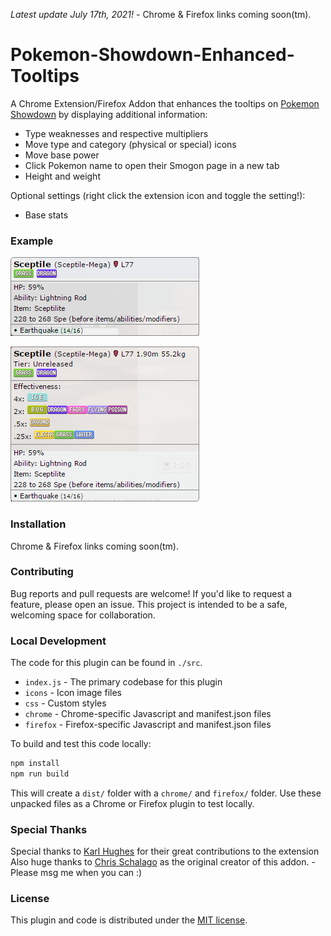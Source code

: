 _Latest update July 17th, 2021!_ - Chrome & Firefox links coming soon(tm).

# Pokemon-Showdown-Enhanced-Tooltips
A Chrome Extension/Firefox Addon that enhances the tooltips on [Pokemon Showdown](http://play.pokemonshowdown.com/)  by displaying additional information:

- Type weaknesses and respective multipliers
- Move type and category (physical or special) icons
- Move base power
- Click Pokemon name to open their Smogon page in a new tab
- Height and weight

Optional settings (right click the extension icon and toggle the setting!):
- Base stats

### Example
![Screenshot](/screenshots/screenshot-PS.png)

![Screenshot](/screenshots/screenshot-PSET.png)

### Installation
Chrome & Firefox links coming soon(tm).

### Contributing
Bug reports and pull requests are welcome!  If you'd like to request a feature, please open an issue.  This project is intended to be a safe, welcoming space for collaboration.

### Local Development
The code for this plugin can be found in `./src`.

- `index.js` - The primary codebase for this plugin
- `icons` - Icon image files
- `css` - Custom styles
- `chrome` - Chrome-specific Javascript and manifest.json files
- `firefox` - Firefox-specific Javascript and manifest.json files

To build and test this code locally:

```bash
npm install
npm run build
```

This will create a `dist/` folder with a `chrome/` and `firefox/` folder. Use these unpacked files as a Chrome or Firefox plugin to test locally.

### Special Thanks
Special thanks to [Karl Hughes](https://github.com/karllhughes) for their great contributions to the extension
Also huge thanks to [Chris Schalago](https://github.com/rowin1) as the original creator of this addon. - Please msg me when you can :) 

### License
This plugin and code is distributed under the [MIT license](https://opensource.org/licenses/MIT).
